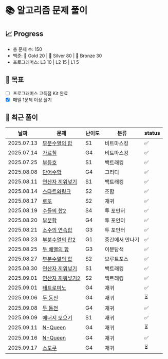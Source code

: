 # 📚 알고리즘 문제 풀이

## 📈 Progress
- 총 문제 수: 150
- 백준: 🥇 Gold 20 | 🥈 Silver 80 | 🥉 Bronze 30
- 프로그래머스: L3 10 | L2 15 | L1 5

## 🎯 목표
- [ ] 프로그래머스 고득점 Kit 완료
- [x] 매일 1문제 이상 풀기

## 📝 최근 풀이
| 날짜         | 문제                                                 | 난이도 | 분류     | status |
|------------|----------------------------------------------------|-----|--------|-------|
| 2025.07.13 | [부분수열의 합](https://www.acmicpc.net/problem/14225)   | S1  | 비트마스킹  | ✅     |
| 2025.07.14 | [가르침](https://www.acmicpc.net/problem/1062)        | G4  | 비트마스킹  | ✅     |
| 2025.07.25 | [부등호](https://www.acmicpc.net/problem/2529)        | S1  | 백트래킹   | ✅     |
| 2025.08.08 | [단어수학](https://www.acmicpc.net/problem/1339)       | G4  | 그리디    | ✅     |
| 2025.08.11 | [연산자 끼워넣기](https://www.acmicpc.net/problem/14888)  | S1  | 백트래킹   | ✅     |
| 2025.08.14 | [스타트와링크](https://www.acmicpc.net/problem/14889)    | S2  | 조합     | ✅     |
| 2025.08.17 | [로또](https://www.acmicpc.net/problem/6603)         | S2  | 재귀     | ✅     |
| 2025.08.19 | [수들의 합2](https://www.acmicpc.net/problem/2003)     | S4  | 투 포인터  | ✅     |
| 2025.08.20 | [부분합](https://www.acmicpc.net/problem/1806)        | G4  | 투 포인터  | ✅     |
| 2025.08.21 | [소수의 연속합](https://www.acmicpc.net/problem/1644)    | G3  | 투 포인터  | ✅     |
| 2025.08.23 | [부분수열의 합2](https://www.acmicpc.net/problem/1208)   | G1  | 중간에서 만나기 | ✅     |
| 2025.08.25 | [두 배열의 합](https://www.acmicpc.net/problem/2143)    | G3  | 이분탐색   | ✅     |
| 2025.08.27 | [부분수열의 합](https://www.acmicpc.net/problem/1182)    | S2  | 브루트포스  | ✅     |
| 2025.08.30 | [연산자 끼워넣기](https://www.acmicpc.net/problem/14888)  | S1  | 백트래킹   | ✅     |
| 2025.09.01 | [연산자 끼워넣기2](https://www.acmicpc.net/problem/15658) | S2  | 백트래킹   | ✅     |
| 2025.09.01 | [테트로미노](https://www.acmicpc.net/problem/14500)     | G4  | 재귀     | ✅     |
| 2025.09.06 | [두 동전](https://www.acmicpc.net/problem/16197)      | G4  | 재귀     | ⏳     |
| 2025.09.08 | [두 동전](https://www.acmicpc.net/problem/16197)      | G4  | 재귀     | ✅     |
| 2025.09.09 | [에너지 모으기](https://www.acmicpc.net/problem/16198)   | S1  | 재귀     | ✅     |
| 2025.09.11 | [N-Queen](https://www.acmicpc.net/problem/9663)    | G4  | 재귀     |   ⏳   |
| 2025.09.16 | [N-Queen](https://www.acmicpc.net/problem/9663)    | G4  | 재귀     |   ✅    |
| 2025.09.17 | [스도쿠](https://www.acmicpc.net/problem/2580)        | G4  | 재귀     |   ⏳    |